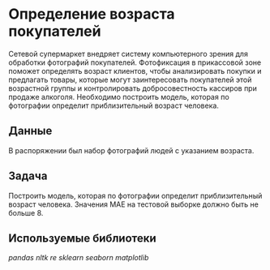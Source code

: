 # Определение возраста покупателей

Сетевой супермаркет внедряет систему компьютерного зрения для обработки фотографий покупателей. Фотофиксация в прикассовой зоне поможет определять возраст клиентов, чтобы анализировать покупки и предлагать товары, которые могут заинтересовать покупателей этой возрастной группы и контролировать добросовестность кассиров при продаже алкоголя. Необходимо построить модель, которая по фотографии определит приблизительный возраст человека.

## Данные

В распоряжении был набор фотографий людей с указанием возраста.

## Задача

Построить модель, которая по фотографии определит приблизительный возраст человека. Значения MAE на тестовой выборке должно быть не больше 8.

## Используемые библиотеки
*pandas* *nltk* *re* *sklearn* *seaborn* *matplotlib*

